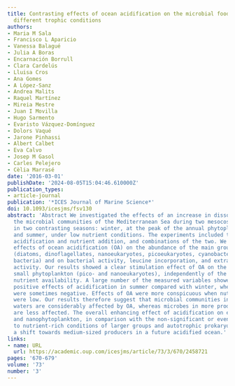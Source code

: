 ```yaml
---
title: Contrasting effects of ocean acidification on the microbial food web under
  different trophic conditions
authors:
- Maria M Sala
- Francisco L Aparicio
- Vanessa Balagué
- Julia A Boras
- Encarnación Borrull
- Clara Cardelús
- Lluisa Cros
- Ana Gomes
- A López-Sanz
- Andrea Malits
- Raquel Martínez
- Mireia Mestre
- Juan I Movilla
- Hugo Sarmento
- Evaristo Vázquez-Domínguez
- Dolors Vaqué
- Jarone Pinhassi
- Albert Calbet
- Eva Calvo
- Josep M Gasol
- Carles Pelejero
- Cèlia Marrasé
date: '2016-03-01'
publishDate: '2024-08-05T15:04:46.610000Z'
publication_types:
- article-journal
publication: '*ICES Journal of Marine Science*'
doi: 10.1093/icesjms/fsv130
abstract: 'Abstract We investigated the effects of an increase in dissolved CO2 on
  the microbial communities of the Mediterranean Sea during two mesocosm experiments
  in two contrasting seasons: winter, at the peak of the annual phytoplankton bloom,
  and summer, under low nutrient conditions. The experiments included treatments with
  acidification and nutrient addition, and combinations of the two. We followed the
  effects of ocean acidification (OA) on the abundance of the main groups of microorganisms
  (diatoms, dinoflagellates, nanoeukaryotes, picoeukaryotes, cyanobacteria, and heterotrophic
  bacteria) and on bacterial activity, leucine incorporation, and extracellular enzyme
  activity. Our results showed a clear stimulation effect of OA on the abundance of
  small phytoplankton (pico- and nanoeukaryotes), independently of the season and
  nutrient availability. A large number of the measured variables showed significant
  positive effects of acidification in summer compared with winter, when the effects
  were sometimes negative. Effects of OA were more conspicuous when nutrient concentrations
  were low. Our results therefore suggest that microbial communities in oligotrophic
  waters are considerably affected by OA, whereas microbes in more productive waters
  are less affected. The overall enhancing effect of acidification on eukaryotic pico-
  and nanophytoplankton, in comparison with the non-significant or even negative response
  to nutrient-rich conditions of larger groups and autotrophic prokaryotes, suggests
  a shift towards medium-sized producers in a future acidified ocean.'
links:
- name: URL
  url: https://academic.oup.com/icesjms/article/73/3/670/2458721
pages: '670-679'
volume: '73'
number: '3'
---
```

